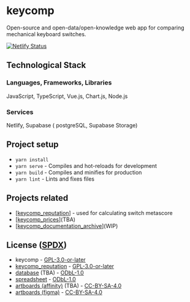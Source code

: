 # keycomp

Open-source and open-data/open-knowledge web app for comparing mechanical keyboard switches.

[![Netlify Status](https://api.netlify.com/api/v1/badges/7362eb04-1bdc-4c00-bdd3-f72eac8626b8/deploy-status)](https://app.netlify.com/sites/keycomp/deploys)

## Technological Stack
### Languages, Frameworks, Libraries
JavaScript, TypeScript, Vue.js, Chart.js, Node.js

### Services
Netlify, Supabase ( postgreSQL, Supabase Storage)

## Project setup
- `yarn install`
- `yarn serve` - Compiles and hot-reloads for development
- `yarn build` - Compiles and minifies for production
- `yarn lint` - Lints and fixes files

## Projects related
- \[[keycomp_reputation](https://github.com/mbledkowski/keycomp_reputation)\] - used for calculating switch metascore 
- \[[keycomp_prices](https://github.com/mbledkowski/keycomp)\](TBA)
- \[[keycomp_documentation_archive](https://github.com/mbledkowski/keycomp_documentation_archive)\](WIP)
## License ([SPDX](https://spdx.org/licenses/))
- keycomp - [GPL-3.0-or-later](https://spdx.org/licenses/GPL-3.0-or-later.html)
- [keycomp_reputation](https://github.com/mbledkowski/keycomp_reputation) - [GPL-3.0-or-later](https://spdx.org/licenses/GPL-3.0-or-later.html)
- [database](https://keycomp.co/database) (TBA) - [ODbL-1.0](https://spdx.org/licenses/ODbL-1.0.html)
- [spreadsheet](https://docs.google.com/spreadsheets/d/1gQm1Z2Ac4VXgIoNdyPSWJ4bgm5wpUBdi7eaKPr2P0Vg/) - [ODbL-1.0](https://spdx.org/licenses/ODbL-1.0.html)
- [artboards (affinity)](https://github.com/mbledkowski/keycomp) (TBA) - [CC-BY-SA-4.0](https://spdx.org/licenses/CC-BY-SA-4.0.html)
- [artboards (figma)](https://www.figma.com/file/VTvNmRWvIbgHzNhMpRAOoF/keycomp) - [CC-BY-SA-4.0](https://spdx.org/licenses/CC-BY-SA-4.0.html)
